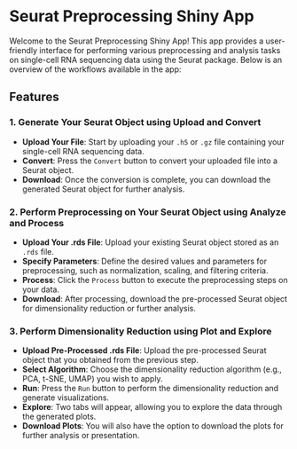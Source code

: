 # Seurat Preprocessing Shiny App

Welcome to the Seurat Preprocessing Shiny App! This app provides a user-friendly interface for performing various preprocessing and analysis tasks on single-cell RNA sequencing data using the Seurat package. Below is an overview of the workflows available in the app:

## Features

### 1. Generate Your Seurat Object using **Upload and Convert**
   - **Upload Your File**: Start by uploading your `.h5` or `.gz` file containing your single-cell RNA sequencing data.
   - **Convert**: Press the `Convert` button to convert your uploaded file into a Seurat object.
   - **Download**: Once the conversion is complete, you can download the generated Seurat object for further analysis.

### 2. Perform Preprocessing on Your Seurat Object using **Analyze and Process**
   - **Upload Your .rds File**: Upload your existing Seurat object stored as an `.rds` file.
   - **Specify Parameters**: Define the desired values and parameters for preprocessing, such as normalization, scaling, and filtering criteria.
   - **Process**: Click the `Process` button to execute the preprocessing steps on your data.
   - **Download**: After processing, download the pre-processed Seurat object for dimensionality reduction or further analysis.

### 3. Perform Dimensionality Reduction using **Plot and Explore**
   - **Upload Pre-Processed .rds File**: Upload the pre-processed Seurat object that you obtained from the previous step.
   - **Select Algorithm**: Choose the dimensionality reduction algorithm (e.g., PCA, t-SNE, UMAP) you wish to apply.
   - **Run**: Press the `Run` button to perform the dimensionality reduction and generate visualizations.
   - **Explore**: Two tabs will appear, allowing you to explore the data through the generated plots.
   - **Download Plots**: You will also have the option to download the plots for further analysis or presentation.
